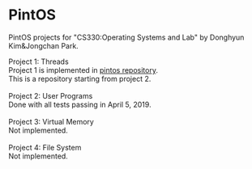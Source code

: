 # PintOS
PintOS projects for "CS330:Operating Systems and Lab" by Donghyun Kim&Jongchan Park. <br>

Project 1: Threads <br>
Project 1 is implemented in <a href="https://github.com/chocolatefudge/pintos">pintos repository</a>. <br>
This is a repository starting from project 2. <br>
<br>
Project 2: User Programs<br>
Done with all tests passing in April 5, 2019.  <br>
<br>
Project 3: Virtual Memory<br>
Not implemented. <br>
<br>
Project 4: File System<br>
Not implemented. <br>
<br>
